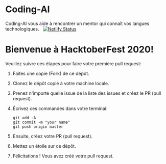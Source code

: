 # Coding-AI 
Coding-AI vous aide à rencontrer un mentor qui connaît vos langues technologiques. &nbsp; [![Netlify Status](https://api.netlify.com/api/v1/badges/1355ea63-470d-4f37-987e-af334ab16432/deploy-status)](https://app.netlify.com/sites/mentors/deploys)


# Bienvenue à HacktoberFest 2020!
Veuillez suivre ces étapes pour faire votre première pull request:

1. Faites une copie (Fork) de ce dépôt.

2. Clonez le dépôt copié à votre machine locale.

3. Prenez n'importe quelle issue de la liste des issues et créez le PR (pull request).

4. Écrivez ces commandes dans votre terminal:
    ```
    git add -A
    git commit -m "your name"
    git push origin master
    ```
5. Ensuite, créez votre PR (pull request).

6. Mettez un étoile sur ce dépôt. 

7. Félicitations ! Vous avez créé votre pull request.